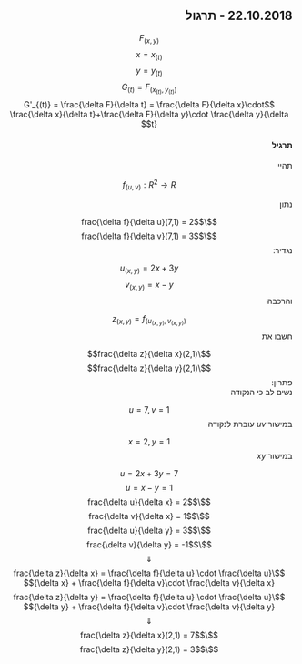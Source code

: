 <style>
    html {
        direction: rtl;
    }
    eqn, table, .katex {
        direction: ltr;
    }
</style>
## 22.10.2018 - תרגול
$$F_{(x,y)}$$
$$x = x_{(t)}$$
$$y = y_{(t)}$$
$$G_{(t)} = F_{(x_{(t)}, y_{(t)})}$$
$$G'_{(t)} = \frac{\delta F}{\delta t} = \frac{\delta F}{\delta x}\cdot \frac{\delta x}{\delta t}+\frac{\delta F}{\delta y}\cdot \frac{\delta y}{\delta t}$$
#### תרגיל
תהיי 

$$f_{(u,v)}:R^2\rightarrow R$$

נתון

$$\frac{\delta f}{\delta u}(7,1) = 2$$
$$\frac{\delta f}{\delta v}(7,1) = 3$$
נגדיר:

$$u_{(x,y)} = 2x+3y$$
$$v_{(x,y)} = x-y$$
והרכבה

$$z_{(x,y)} = f_{(u_{(x,y)}, v_{(x,y)})}$$
חשבו את 

$$\frac{\delta z}{\delta x}(2,1)$$
$$\frac{\delta z}{\delta y}(2,1)$$
פתרון:  
נשים לב כי הנקודה 

$$u=7,v=1$$
במישור $uv$ עוברת לנקודה 

$$x=2,y=1$$ במישור $xy$

$$u=2x+3y=7$$
$$u=x-y=1$$
$$\frac{\delta u}{\delta x} = 2$$
$$\frac{\delta v}{\delta x} = 1$$
$$\frac{\delta u}{\delta y} = 3$$
$$\frac{\delta v}{\delta y} = -1$$
$$\Downarrow$$
$$\frac{\delta z}{\delta x} = \frac{\delta f}{\delta u} \cdot \frac{\delta u}{\delta x} + \frac{\delta f}{\delta v}\cdot \frac{\delta v}{\delta x}$$
$$\frac{\delta z}{\delta y} = \frac{\delta f}{\delta u} \cdot \frac{\delta u}{\delta y} + \frac{\delta f}{\delta v}\cdot \frac{\delta v}{\delta y}$$
$$\Downarrow$$
$$\frac{\delta z}{\delta x}(2,1) = 7$$
$$\frac{\delta z}{\delta y}(2,1) = 3$$
